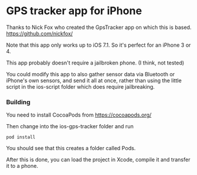 # GPS tracker app for iPhone #

Thanks to Nick Fox who created the GpsTracker app on which this is based.
https://github.com/nickfox/

Note that this app only works up to iOS 7.1. So it's perfect for an iPhone 3 or 4.

This app probably doesn't require a jailbroken phone. (I think, not tested)

You could modify this app to also gather sensor data via Bluetooth or iPhone's own sensors,
and send it all at once, rather than using the little script in the ios-script folder
which does require jailbreaking.

### Building ###

You need to install CocoaPods from https://cocoapods.org/

Then change into the ios-gps-tracker folder and run

    pod install

You should see that this creates a folder called Pods.

After this is done, you can load the project in Xcode, compile it and
transfer it to a phone.
